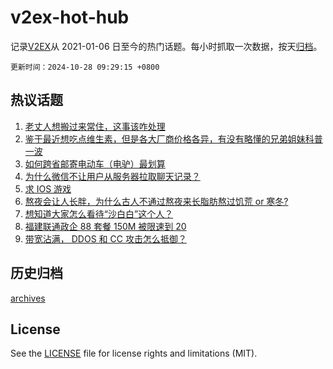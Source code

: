 # v2ex-hot-hub

 记录[V2EX](https://www.v2ex.com/)从 2021-01-06 日至今的热门话题。每小时抓取一次数据，按天[归档](archives)。

`更新时间：2024-10-28 09:29:15 +0800`

## 热议话题

1. [老丈人想搬过来常住，这事该咋处理](https://www.v2ex.com/t/1083958)
1. [鉴于最近想吃点维生素，但是各大厂商价格各异，有没有略懂的兄弟姐妹科普一波](https://www.v2ex.com/t/1084030)
1. [如何跨省邮寄电动车（电驴）最划算](https://www.v2ex.com/t/1083983)
1. [为什么微信不让用户从服务器拉取聊天记录？](https://www.v2ex.com/t/1084081)
1. [求 IOS 游戏](https://www.v2ex.com/t/1083968)
1. [熬夜会让人长胖，为什么古人不通过熬夜来长脂肪熬过饥荒 or 寒冬?](https://www.v2ex.com/t/1084099)
1. [想知道大家怎么看待“沙白白”这个人？](https://www.v2ex.com/t/1084087)
1. [福建联通政企 88 套餐 150M 被限速到 20](https://www.v2ex.com/t/1083996)
1. [带宽沾满， DDOS 和 CC 攻击怎么抵御？](https://www.v2ex.com/t/1084000)

## 历史归档

[archives](archives)

## License

See the [LICENSE](LICENSE) file for license rights and limitations (MIT).

